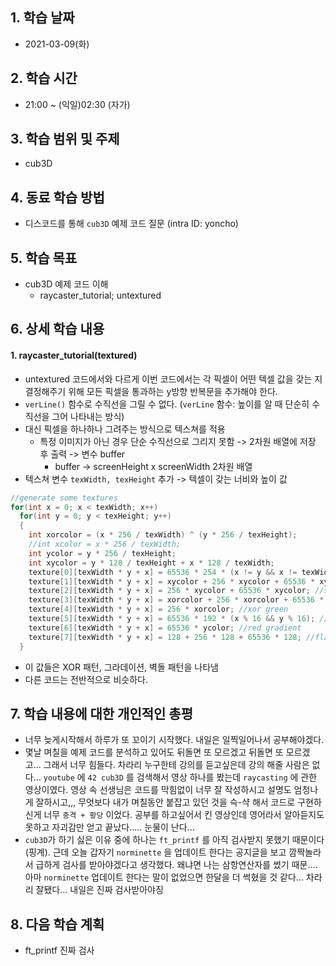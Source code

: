 

## 1. 학습 날짜

* 2021-03-09(화)



## 2. 학습 시간

* 21:00 ~ (익일)02:30 (자가)



## 3. 학습 범위 및 주제

* cub3D



## 4. 동료 학습 방법

* 디스코드를 통해 `cub3D` 예제 코드 질문 (intra ID: yoncho)



## 5. 학습 목표

* cub3D 예제 코드 이해
  * raycaster_tutorial; untextured



## 6. 상세 학습 내용

#### 1. raycaster_tutorial(textured)

* untextured 코드에서와 다르게 이번 코드에서는 각 픽셀이 어떤 텍셀 값을 갖는 지 결정해주기 위해 모든 픽셀을 통과하는 y방향 반복문을 추가해야 한다.
* `verLine()` 함수로 수직선을 그릴 수 없다. (`verLine` 함수: 높이를 알 때 단순히 수직선을 그어 나타내는 방식)
* 대신 픽셀을 하나하나  그려주는 방식으로 텍스쳐를 적용
  * 특정 이미지가 아닌 경우 단순 수직선으로 그리지 못함 -> 2차원 배열에 저장 후 출력 -> 변수 buffer
    * buffer -> screenHeight x screenWidth 2차원 배열
* 텍스쳐 변수 `texWidth, texHeight` 추가 -> 텍셀이 갖는 너비와 높이 값

```c
//generate some textures
for(int x = 0; x < texWidth; x++)
  for(int y = 0; y < texHeight; y++)
  {
    int xorcolor = (x * 256 / texWidth) ^ (y * 256 / texHeight);
    //int xcolor = x * 256 / texWidth;
    int ycolor = y * 256 / texHeight;
    int xycolor = y * 128 / texHeight + x * 128 / texWidth;
    texture[0][texWidth * y + x] = 65536 * 254 * (x != y && x != texWidth - y); //flat red texture with black cross
    texture[1][texWidth * y + x] = xycolor + 256 * xycolor + 65536 * xycolor; //sloped greyscale
    texture[2][texWidth * y + x] = 256 * xycolor + 65536 * xycolor; //sloped yellow gradient
    texture[3][texWidth * y + x] = xorcolor + 256 * xorcolor + 65536 * xorcolor; //xor greyscale
    texture[4][texWidth * y + x] = 256 * xorcolor; //xor green
    texture[5][texWidth * y + x] = 65536 * 192 * (x % 16 && y % 16); //red bricks
    texture[6][texWidth * y + x] = 65536 * ycolor; //red gradient
    texture[7][texWidth * y + x] = 128 + 256 * 128 + 65536 * 128; //flat grey texture
  }
```

* 이 값들은 XOR 패턴, 그라데이션, 벽돌 패턴을 나타냄
* 다른 코드는 전반적으로 비슷하다.



## 7. 학습 내용에 대한 개인적인 총평

* 너무 늦게시작해서 하루가 또 꼬이기 시작했다. 내일은 일찍일어나서 공부해야겠다.
* 몇날 며칠을 예제 코드를 분석하고 있어도 뒤돌면 또 모르겠고 뒤돌면 또 모르겠고... 그래서 너무 힘들다. 차라리 누구한테 강의를 듣고싶은데 강의 해줄 사람은 없다... `youtube` 에 `42 cub3D` 를 검색해서 영상 하나를 봤는데 `raycasting` 에 관한 영상이였다. 영상 속 선생님은 코드를 막힘없이 너무 잘 작성하시고 설명도 엄청나게 잘하시고,,, 무엇보다 내가 며칠동안 붙잡고 있던 것을 슥-샥 해서 코드로 구현하신게 너무 `충격 + 황당` 이었다. 공부를 하고싶어서 킨 영상인데 영어라서 알아듣지도 못하고 자괴감만 얻고 끝났다..... 눈물이 난다...
* `cub3D`가 하기 싫은 이유 중에 하나는 `ft_printf` 를 아직 검사받지 못했기 때문이다 (핑계). 근데 오늘 갑자기 `norminette` 을 업데이트 한다는 공지글을 보고 깜짝놀라서 급하게 검사를 받아야겠다고 생각했다. 왜냐면 나는 삼항연산자를 썼기 때문.... 아마 `norminette` 업데이트 한다는 말이 없었으면 한달을 더 썩혔을 것 같다... 차라리 잘됐다... 내일은 진짜 검사받아야징



## 8. 다음 학습 계획

* ft_printf 진짜 검사

